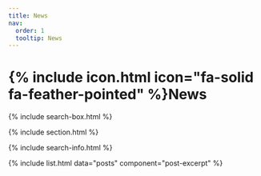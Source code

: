 ```yaml
---
title: News
nav:
  order: 1
  tooltip: News
---
```


# {% include icon.html icon="fa-solid fa-feather-pointed" %}News

<!-- Lorem ipsum dolor sit amet, consectetur adipiscing elit, sed do eiusmod tempor incididunt ut labore et dolore magna aliqua.
Ut enim ad minim veniam, quis nostrud exercitation ullamco laboris nisi ut aliquip ex ea commodo consequat. -->

{% include search-box.html %}

{% include section.html %}

<!-- {% include tags.html tags=site.tags %} -->

{% include search-info.html %}

{% include list.html data="posts" component="post-excerpt" %}